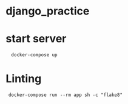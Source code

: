# django_practice

# start server

```commandline
  docker-compose up  
```

# Linting
```commandline
 docker-compose run --rm app sh -c "flake8"
```